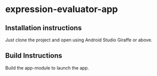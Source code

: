# expression-evaluator-app

## Installation instructions
Just clone the project and open using Android Studio Giraffe or above.

## Build Instructions
Build the app-module to launch the app.
